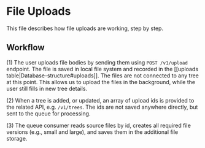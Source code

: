 # File Uploads

This file describes how file uploads are working, step by step.

## Workflow

(1) The user uploads file bodies by sending them using `POST /v1/upload` endpoint.
The file is saved in local file system and recorded in the [[uploads table|Database-structure#uploads]].
The files are not connected to any tree at this point.
This allows us to upload the files in the background, while the user still fills in new tree details.

(2) When a tree is added, or updated, an array of upload ids is provided to the related API, e.g. `/v1/trees`.
The ids are not saved anywhere directly, but sent to the queue for processing.

(3) The queue consumer reads source files by id, creates all required file versions (e.g., small and large), and saves them in the additional file storage.
